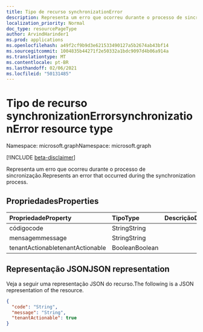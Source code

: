 ```yaml
---
title: Tipo de recurso synchronizationError
description: Representa um erro que ocorreu durante o processo de sincronização.
localization_priority: Normal
doc_type: resourcePageType
author: ArvindHarinder1
ms.prod: applications
ms.openlocfilehash: a49f2cf9b9d3e621533490127a5b2674ab43bf14
ms.sourcegitcommit: 1004835b44271f2e50332a1bdc9097d4b06a914a
ms.translationtype: MT
ms.contentlocale: pt-BR
ms.lasthandoff: 02/06/2021
ms.locfileid: "50131485"
---
```

# <a name="synchronizationerror-resource-type"></a><span data-ttu-id="598a9-103">Tipo de recurso synchronizationError</span><span class="sxs-lookup"><span data-stu-id="598a9-103">synchronizationError resource type</span></span>

<span data-ttu-id="598a9-104">Namespace: microsoft.graph</span><span class="sxs-lookup"><span data-stu-id="598a9-104">Namespace: microsoft.graph</span></span>

[!INCLUDE [beta-disclaimer](../../includes/beta-disclaimer.md)]

<span data-ttu-id="598a9-105">Representa um erro que ocorreu durante o processo de sincronização.</span><span class="sxs-lookup"><span data-stu-id="598a9-105">Represents an error that occurred during the synchronization process.</span></span>

## <a name="properties"></a><span data-ttu-id="598a9-106">Propriedades</span><span class="sxs-lookup"><span data-stu-id="598a9-106">Properties</span></span>

<!-- Add descriptions for the properties. -->
| <span data-ttu-id="598a9-107">Propriedade</span><span class="sxs-lookup"><span data-stu-id="598a9-107">Property</span></span>     | <span data-ttu-id="598a9-108">Tipo</span><span class="sxs-lookup"><span data-stu-id="598a9-108">Type</span></span>   |<span data-ttu-id="598a9-109">Descrição</span><span class="sxs-lookup"><span data-stu-id="598a9-109">Description</span></span>|
|:---------------|:--------|:----------|
|<span data-ttu-id="598a9-110">código</span><span class="sxs-lookup"><span data-stu-id="598a9-110">code</span></span>|<span data-ttu-id="598a9-111">String</span><span class="sxs-lookup"><span data-stu-id="598a9-111">String</span></span>||
|<span data-ttu-id="598a9-112">mensagem</span><span class="sxs-lookup"><span data-stu-id="598a9-112">message</span></span>|<span data-ttu-id="598a9-113">String</span><span class="sxs-lookup"><span data-stu-id="598a9-113">String</span></span>||
|<span data-ttu-id="598a9-114">tenantActionable</span><span class="sxs-lookup"><span data-stu-id="598a9-114">tenantActionable</span></span>|<span data-ttu-id="598a9-115">Boolean</span><span class="sxs-lookup"><span data-stu-id="598a9-115">Boolean</span></span>||

## <a name="json-representation"></a><span data-ttu-id="598a9-116">Representação JSON</span><span class="sxs-lookup"><span data-stu-id="598a9-116">JSON representation</span></span>

<span data-ttu-id="598a9-117">Veja a seguir uma representação JSON do recurso.</span><span class="sxs-lookup"><span data-stu-id="598a9-117">The following is a JSON representation of the resource.</span></span>

<!-- {
  "blockType": "resource",
  "optionalProperties": [

  ],
  "@odata.type": "microsoft.graph.synchronizationError"
}-->

```json
{
  "code": "String",
  "message": "String",
  "tenantActionable": true
}

```

<!-- uuid: 8fcb5dbc-d5aa-4681-8e31-b001d5168d79
2015-10-25 14:57:30 UTC -->
<!--
{
  "type": "#page.annotation",
  "description": "synchronizationError resource",
  "keywords": "",
  "section": "documentation",
  "tocPath": "",
  "suppressions": []
}
-->


